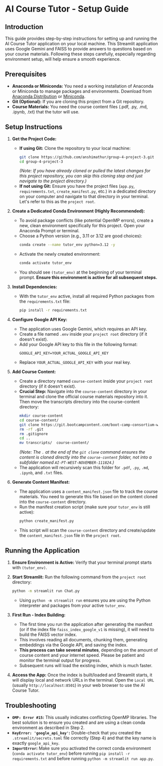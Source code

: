 # AI Course Tutor - Setup Guide

## Introduction

This guide provides step-by-step instructions for setting up and running the AI Course Tutor application on your local machine. This Streamlit application uses Google Gemini and FAISS to provide answers to questions based on your course materials. Following these steps carefully, especially regarding environment setup, will help ensure a smooth experience.

## Prerequisites

*   **Anaconda or Miniconda:** You need a working installation of Anaconda or Miniconda to manage packages and environments. Download from [Anaconda Distribution](https://www.anaconda.com/products/distribution) or [Miniconda](https://docs.conda.io/en/latest/miniconda.html).
*   **Git (Optional):** If you are cloning this project from a Git repository.
*   **Course Materials:** You need the course content files (.pdf, .py, .md, .ipynb, .txt) that the tutor will use.

## Setup Instructions

1.  **Get the Project Code:**
    *   **If using Git:** Clone the repository to your local machine:
        ```bash
        git clone https://github.com/anshimathur/group-4-project-3.git
        cd group-4-project-3
        ```
        *(Note: If you have already cloned or pulled the latest changes for this project repository, you can skip this cloning step and just navigate to the project directory.)*
    *   **If not using Git:** Ensure you have the project files (`app.py`, `requirements.txt`, `create_manifest.py`, etc.) in a dedicated directory on your computer and navigate to that directory in your terminal. Let's refer to this as the `project root`.

2.  **Create a Dedicated Conda Environment (Highly Recommended):**
    *   To avoid package conflicts (like potential OpenMP errors), create a new, clean environment specifically for this project. Open your Anaconda Prompt or terminal.
    *   Choose a Python version (e.g., 3.11 or 3.12 are good choices):
        ```bash
        conda create --name tutor_env python=3.12 -y
        ```
    *   Activate the newly created environment:
        ```bash
        conda activate tutor_env
        ```
    *   You should see `(tutor_env)` at the beginning of your terminal prompt. **Ensure this environment is active for all subsequent steps.**

3.  **Install Dependencies:**
    *   With the `tutor_env` active, install all required Python packages from the `requirements.txt` file:
        ```bash
        pip install -r requirements.txt
        ```

4.  **Configure Google API Key:**
    *   The application uses Google Gemini, which requires an API key.
    *   Create a file named `.env` inside your `project root` directory (if it doesn't exist).
    *   Add your Google API key to this file in the following format:
        ```
        GOOGLE_API_KEY=YOUR_ACTUAL_GOOGLE_API_KEY
        ```
    *   Replace `YOUR_ACTUAL_GOOGLE_API_KEY` with your real key.

5.  **Add Course Content:**
    *   Create a directory named `course-content` inside your `project root` directory (if it doesn't exist).
    *   **Crucial Step:** Navigate into the `course-content` directory in your terminal and clone the official course materials repository into it. Then move the transcripts directory into the course-content directory:
        ```bash
        mkdir course-content
        cd course-content/
        git clone https://git.bootcampcontent.com/boot-camp-consortium-west-coast/AI-PT-WEST-NOVEMBER-111824.git .
        rm -rf .git
        rm .gitignore
        cd ..
        mv transcripts/  course-content/
        ```
        *(Note: The `.` at the end of the `git clone` command ensures the content is cloned directly into the `course-content` folder, not into a subfolder named `AI-PT-WEST-NOVEMBER-111824`.)*
    *   The application will recursively scan this folder for `.pdf`, `.py`, `.md`, `.ipynb`, and `.txt` files.

6.  **Generate Content Manifest:**
    *   The application uses a `content_manifest.json` file to track the course materials. You need to generate this file based on the content cloned into the `course-content` directory.
    *   Run the manifest creation script (make sure your `tutor_env` is still active):
        ```bash
        python create_manifest.py
        ```
    *   This script will scan the `course-content` directory and create/update the `content_manifest.json` file in the `project root`.

## Running the Application

1.  **Ensure Environment is Active:** Verify that your terminal prompt starts with `(tutor_env)`.
2.  **Start Streamlit:** Run the following command from the `project root` directory:
    ```bash
    python -m streamlit run Chat.py
    ```
    *   Using `python -m streamlit run` ensures you are using the Python interpreter and packages from your active `tutor_env`.

3.  **First Run - Index Building:**
    *   The first time you run the application after generating the manifest (or if the index file `faiss_index_google_v1` is missing), it will need to build the FAISS vector index.
    *   This involves reading all documents, chunking them, generating embeddings via the Google API, and saving the index.
    *   **This process can take several minutes**, depending on the amount of course content and your internet speed. Please be patient and monitor the terminal output for progress.
    *   Subsequent runs will load the existing index, which is much faster.

4.  **Access the App:** Once the index is built/loaded and Streamlit starts, it will display local and network URLs in the terminal. Open the `Local URL` (usually `http://localhost:8501`) in your web browser to use the AI Course Tutor.

## Troubleshooting

*   **`OMP: Error #15`:** This usually indicates conflicting OpenMP libraries. The best solution is to ensure you created and are using a clean conda environment as described in Step 2.
*   **`KeyError: 'google_api_key'`:** Double-check that you created the `.streamlit/secrets.toml` file correctly (Step 4) and that the key name is exactly `google_api_key`.
*   **`ImportError`:** Make sure you activated the correct conda environment (`conda activate tutor_env`) before running `pip install -r requirements.txt` and before running `python -m streamlit run app.py`.

